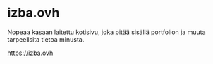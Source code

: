 # izba.ovh

Nopeaa kasaan laitettu kotisivu, joka pitää sisällä portfolion ja muuta tarpeellsita tietoa minusta.

https://izba.ovh
